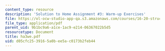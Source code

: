 ```yaml
---
content_type: resource
description: 'Solution to Home Assignment #3: Warm-up Exercises'
file: https://ol-ocw-studio-app-qa.s3.amazonaws.com/courses/16-20-structural-mechanics-fall-2002/d05cfc2539165a0bee5ac0173b2feb44_ha3we.pdf
file_type: application/pdf
parent_uid: 9b1bc9a6-a1ce-1ac9-e214-06367022b5d5
resourcetype: Document
title: ha3we.pdf
uid: d05cfc25-3916-5a0b-ee5a-c0173b2feb44
---
```


